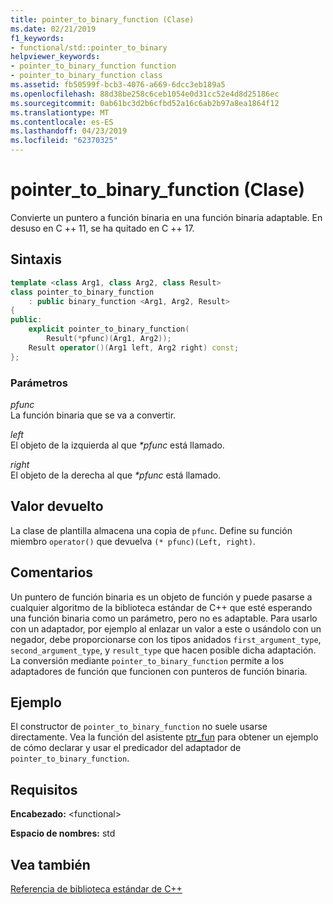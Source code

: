 ```yaml
---
title: pointer_to_binary_function (Clase)
ms.date: 02/21/2019
f1_keywords:
- functional/std::pointer_to_binary
helpviewer_keywords:
- pointer_to_binary_function function
- pointer_to_binary_function class
ms.assetid: fb50599f-bcb3-4076-a669-6dcc3eb189a5
ms.openlocfilehash: 88d38be258c6ceb1054e0d31cc52e4d8d25186ec
ms.sourcegitcommit: 0ab61bc3d2b6cfbd52a16c6ab2b97a8ea1864f12
ms.translationtype: MT
ms.contentlocale: es-ES
ms.lasthandoff: 04/23/2019
ms.locfileid: "62370325"
---
```

# <a name="pointertobinaryfunction-class"></a>pointer_to_binary_function (Clase)

Convierte un puntero a función binaria en una función binaria adaptable. En desuso en C ++ 11, se ha quitado en C ++ 17.

## <a name="syntax"></a>Sintaxis

```cpp
template <class Arg1, class Arg2, class Result>
class pointer_to_binary_function
    : public binary_function <Arg1, Arg2, Result>
{
public:
    explicit pointer_to_binary_function(
        Result(*pfunc)(Arg1, Arg2));
    Result operator()(Arg1 left, Arg2 right) const;
};
```

### <a name="parameters"></a>Parámetros

*pfunc*<br/>
La función binaria que se va a convertir.

*left*<br/>
El objeto de la izquierda al que *\*pfunc* está llamado.

*right*<br/>
El objeto de la derecha al que *\*pfunc* está llamado.

## <a name="return-value"></a>Valor devuelto

La clase de plantilla almacena una copia de `pfunc`. Define su función miembro `operator()` que devuelva `(* pfunc)(Left, right)`.

## <a name="remarks"></a>Comentarios

Un puntero de función binaria es un objeto de función y puede pasarse a cualquier algoritmo de la biblioteca estándar de C++ que esté esperando una función binaria como un parámetro, pero no es adaptable. Para usarlo con un adaptador, por ejemplo al enlazar un valor a este o usándolo con un negador, debe proporcionarse con los tipos anidados `first_argument_type`, `second_argument_type`, y `result_type` que hacen posible dicha adaptación. La conversión mediante `pointer_to_binary_function` permite a los adaptadores de función que funcionen con punteros de función binaria.

## <a name="example"></a>Ejemplo

El constructor de `pointer_to_binary_function` no suele usarse directamente. Vea la función del asistente [ptr_fun](../standard-library/functional-functions.md#ptr_fun) para obtener un ejemplo de cómo declarar y usar el predicador del adaptador de `pointer_to_binary_function`.

## <a name="requirements"></a>Requisitos

**Encabezado:** \<functional>

**Espacio de nombres:** std

## <a name="see-also"></a>Vea también

[Referencia de biblioteca estándar de C++](../standard-library/cpp-standard-library-reference.md)<br/>
